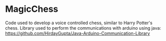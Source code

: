 # MagicChess
Code used to develop a voice controlled chess, similar to Harry Potter's chess.
Library used to perform the communications with arduino using java: https://github.com/HirdayGupta/Java-Arduino-Communication-Library
